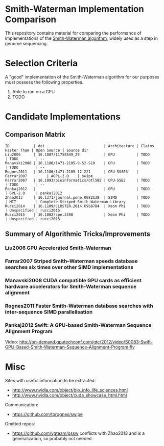 Smith-Waterman Implementation Comparison
==========================================

This repository contains material for comparing the performance of
implementations of the [Smith-Waterman
algorithm](https://en.wikipedia.org/wiki/Smith%E2%80%93Waterman_algorithm),
widely used as a step in genome sequencing.



Selection Criteria
==========================================

A "good" implementation of the Smith-Waterman algorithm for our purposes must
possess the following properties.

  1. Able to run on a GPU
  2. TODO



Candidate Implementations
==========================================

Comparison Matrix
-----------------

    ID           | doi                           | Architecture | Claims Faster Than | Open Source | Source dir
    Liu2006      | 10.1007/11758549_29           | GPU          | TODO               | TODO        | --
    Manavski2008 | 10.1186/1471-2105-9-S2-S10    | GPU          | TODO               | TODO        | --
    Rognes2011   | 10.1186/1471-2105-12-221      | CPU-SSSE3    | Farrar2007         | AGPL-3.0    | swipe
    Farrar2007   | 10.1093/bioinformatics/btl582 | CPU-SSE2     | TODO               | TODO        | --
    Pankaj2012   |                               | GPU          | TODO               | GPL-2.0     | pankaj2012
    Zhao2013     | 10.1371/journal.pone.0082138  | SIMD         | TODO               | MIT         | Complete-Striped-Smith-Waterman-Library
    Rucci2014    | 10.1109/CLUSTER.2014.6968784  | Xeon Phi     | TODO               | Unspecified | rucci2015
    Rucci2015    | 10.1002/cpe.3598              | Xeon Phi     | TODO               | Unspecified | rucci2015


Summary of Algorithmic Tricks/Improvements
------------------------------------------

### Liu2006 **GPU Accelerated Smith-Waterman**

### Farrar2007 **Striped Smith–Waterman speeds database searches six times over other SIMD implementations**

### Manavski2008 **CUDA compatible GPU cards as efficient hardware accelerators for Smith-Waterman sequence alignment**

### Rognes2011 **Faster Smith-Waterman database searches with inter-sequence SIMD parallelisation**

### Pankaj2012 **Swift: A GPU-based Smith-Waterman Sequence Alignment Program**

  Video: http://on-demand.gputechconf.com/gtc/2012/video/S0083-Swift-GPU-Based-Smith-Waterman-Sequence-Alignment-Program.flv



Misc
==========================================

Sites with useful information to be extracted:

 * http://www.nvidia.com/object/bio_info_life_sciences.html
 * http://www.nvidia.com/object/cuda_showcase_html.html

Communication:

 * https://github.com/torognes/swipe

Omitted repos:

 * https://github.com/vgteam/gssw conflicts with Zhao2013 and is a generalization, so probably not needed